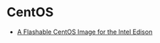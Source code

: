 # CentOS

- [A Flashable CentOS Image for the Intel Edison](https://seven.centos.org/2015/08/a-flashable-centos-image-for-the-intel-edison/)